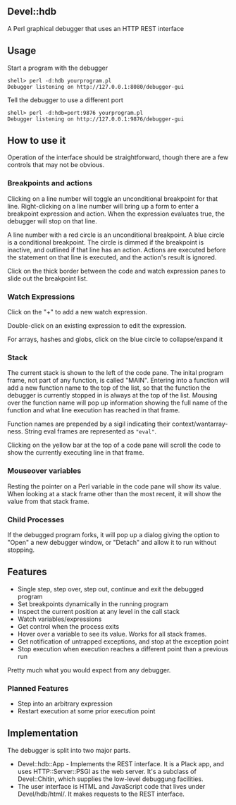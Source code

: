 ## Devel::hdb

A Perl graphical debugger that uses an HTTP REST interface

## Usage

Start a program with the debugger

    shell> perl -d:hdb yourprogram.pl
    Debugger listening on http://127.0.0.1:8080/debugger-gui

Tell the debugger to use a different port

    shell> perl -d:hdb=port:9876 yourprogram.pl
    Debugger listening on http://127.0.0.1:9876/debugger-gui

## How to use it

Operation of the interface should be straightforward, though there are a few
controls that may not be obvious.

### Breakpoints and actions

Clicking on a line number will toggle an unconditional breakpoint for that line.
Right-clicking on a line number will bring up a form to enter a breakpoint
expression and action.  When the expression evaluates true, the debugger will
stop on that line.

A line number with a red circle is an unconditional breakpoint.  A blue circle
is a conditional breakpoint.  The circle is dimmed if the breakpoint is
inactive, and outlined if that line has an action.  Actions are executed
before the statement on that line is executed, and the action's result is
ignored.

Click on the thick border between the code and watch expression panes to slide
out the breakpoint list.

### Watch Expressions

Click on the "+" to add a new watch expression.

Double-click on an existing expression to edit the expression.

For arrays, hashes and globs, click on the blue circle to collapse/expand it

### Stack

The current stack is shown to the left of the code pane.  The inital program
frame, not part of any function, is called "MAIN".  Entering into a function
will add a new function name to the top of the list, so that the function the
debugger is currently stopped in is always at the top of the list.  Mousing
over the function name will pop up information showing the full name of the
function and what line execution has reached in that frame.

Function names are prepended by a sigil indicating their context/wantarray-ness.
String eval frames are represented as `"eval"`.

Clicking on the yellow bar at the top of a code pane will scroll the code to
show the currently executing line in that frame.

### Mouseover variables

Resting the pointer on a Perl variable in the code pane will show its value.
When looking at a stack frame other than the most recent, it will show the
value from that stack frame.

### Child Processes

If the debugged program forks, it will pop up a dialog giving the option to
"Open" a new debugger window, or "Detach" and allow it to run without
stopping.

## Features

* Single step, step over, step out, continue and exit the debugged program
* Set breakpoints dynamically in the running program
* Inspect the current position at any level in the call stack
* Watch variables/expressions
* Get control when the process exits
* Hover over a variable to see its value.  Works for all stack frames.
* Get notification of untrapped exceptions, and stop at the exception point
* Stop execution when execution reaches a different point than a previous run

Pretty much what you would expect from any debugger.

### Planned Features

* Step into an arbitrary expression
* Restart execution at some prior execution point

## Implementation

The debugger is split into two major parts.

* Devel::hdb::App - Implements the REST interface.  It is a Plack app, and uses
    HTTP::Server::PSGI as the web server.  It's a subclass of Devel::Chitin,
    which supplies the low-level debuggung facilities.
* The user interface is HTML and JavaScript code that lives under Devel/hdb/html/.
    It makes requests to the REST interface.
